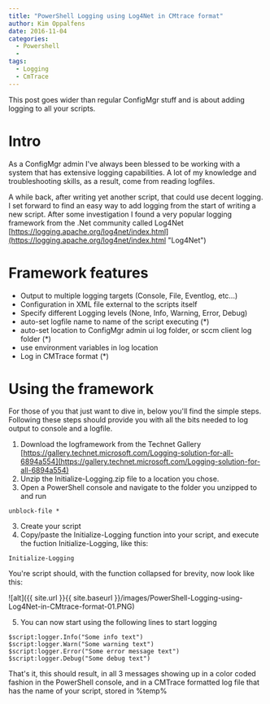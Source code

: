 ```yaml
---
title: "PowerShell Logging using Log4Net in CMtrace format"
author: Kim Oppalfens
date: 2016-11-04
categories:
  - Powershell
  - 
tags:
  - Logging
  - CmTrace
---
```


This post goes wider than regular ConfigMgr stuff and is about adding logging to all your scripts.

# Intro #

As a ConfigMgr admin I've always been blessed to be working with a system that has extensive logging capabilities. A lot of my knowledge and troubleshooting skills, as a result, come from reading logfiles.

A while back, after writing yet another script, that could use decent logging. I set forward to find an easy way to add logging from the start of writing a new script. After some investigation I found a very popular logging framework from the .Net community called Log4Net [https://logging.apache.org/log4net/index.html](https://logging.apache.org/log4net/index.html "Log4Net")

# Framework features #
- Output to multiple logging targets (Console, File, Eventlog, etc...)
- Configuration in XML file external to the scripts itself
- Specify different Logging levels (None, Info, Warning, Error, Debug)
- auto-set logfile name to name of the script executing (*)
- auto-set location to ConfigMgr admin ui log folder, or sccm client log folder (*)
- use environment variables in log location
- Log in CMTrace format (*)

# Using the framework #
For those of you that just want to dive in, below you'll find the simple steps. Following these steps should provide you with all the bits needed to log output to console and a logfile.

1. Download the logframework from the Technet Gallery [https://gallery.technet.microsoft.com/Logging-solution-for-all-6894a554](https://gallery.technet.microsoft.com/Logging-solution-for-all-6894a554)
2. Unzip the Initialize-Logging.zip file to a location you chose.
3. Open a PowerShell console and navigate to the folder you unzipped to and run


```posh
unblock-file *
```
3. Create your script
4. Copy/paste the Initialize-Logging function into your script, and execute the fuction Initialize-Logging, like this:


```posh
Initialize-Logging
```

You're script should, with the function collapsed for brevity,  now look like this:

![alt]({{ site.url }}{{ site.baseurl }}/images/PowerShell-Logging-using-Log4Net-in-CMtrace-format-01.PNG)

5. You can now start using the following lines to start logging


```posh
$script:logger.Info("Some info text")
$script:logger.Warn("Some warning text")
$script:logger.Error("Some error message text")
$script:logger.Debug("Some debug text")
```

That's it, this should result, in all 3 messages showing up in a color coded fashion in the PowerShell console, and in a CMTrace formatted log file that has the name of your script, stored in %temp%




